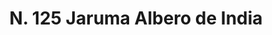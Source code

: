 ---
title: "N. 125 Jaruma Albero de India"
permalink: "/edition/plant125/"
plant-name: "N. 125"
plant-number: "125"
plant-xml: "/assets/xml/plant125.xml"
plant-img1: "/assets/img/plant125_verso.jpg"
plant-img2: "/assets/img/plant125.jpg"
plant-title: "N. 125 Jaruma Albero de India"
plant-wfo-link: "http://www.worldfloraonline.org/taxon/wfo-0000592293"
plant-kew-link: "https://powo.science.kew.org/taxon/urn:lsid:ipni.org:names:850949-1"
plant-taxon-content: "Cecropia palmata Willd."
layout: single-xml
---